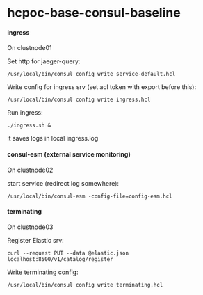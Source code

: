 # hcpoc-base-consul-baseline

#### ingress

On clustnode01

Set http for jaeger-query:

`/usr/local/bin/consul config write service-default.hcl`

Write config for ingress srv (set acl token with export before this):

`/usr/local/bin/consul config write ingress.hcl`

Run ingress:

`./ingress.sh &`

it saves logs in local ingress.log

#### consul-esm (external service monitoring)

On clustnode02

start service (redirect log somewhere):

`/usr/local/bin/consul-esm -config-file=config-esm.hcl`


#### terminating

On clustnode03

Register Elastic srv:

`curl --request PUT --data @elastic.json localhost:8500/v1/catalog/register`

Write terminating config:

`/usr/local/bin/consul config write terminating.hcl`

